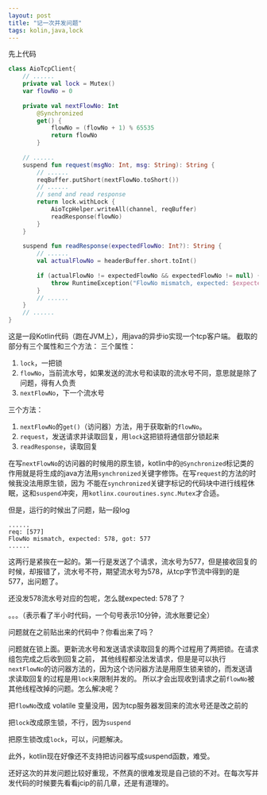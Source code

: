 ```yaml
---
layout: post
title: "记一次并发问题"
tags: kolin,java,lock
---
```

先上代码
```kotlin
class AioTcpClient{
    // ......
    private val lock = Mutex()
    var flowNo = 0
    
    private val nextFlowNo: Int
        @Synchronized
        get() {
            flowNo = (flowNo + 1) % 65535
            return flowNo
        }
    
    // ......
    suspend fun request(msgNo: Int, msg: String): String {
        // ......
        reqBuffer.putShort(nextFlowNo.toShort())
        // ......
        // send and read response
        return lock.withLock {
            AioTcpHelper.writeAll(channel, reqBuffer)
            readResponse(flowNo)
        }
    }
    
    suspend fun readResponse(expectedFlowNo: Int?): String {
        // ......
        val actualFlowNo = headerBuffer.short.toInt()
        
        if (actualFlowNo != expectedFlowNo && expectedFlowNo != null) {
            throw RuntimeException("FlowNo mismatch, expected: $expectedFlowNo, got: $actualFlowNo")
        }
        // ......
    }
    // ......
}
```
这是一段Kotlin代码（跑在JVM上），用java的异步io实现一个tcp客户端。
截取的部分有三个属性和三个方法：
三个属性：
1. `lock`，一把锁
2. `flowNo`，当前流水号，如果发送的流水号和读取的流水号不同，意思就是除了问题，得有人负责
3. `nextFlowNo`，下一个流水号

三个方法：
1. `nextFlowNo`的`get()`（访问器）方法，用于获取新的`flowNo`。
2. `request`，发送请求并读取回复，用`lock`这把锁将通信部分锁起来
3. `readResponse`，读取回复

在写`nextFlowNo`的访问器的时候用的原生锁，kotlin中的`@Synchronized`标记类的作用就是将生成的java方法用`synchronized`关键字修饰。在写`request`的方法的时候我没法用原生锁，因为
不能在`synchronized`关键字标记的代码块中进行线程休眠，这和`suspend`冲突，用`kotlinx.couroutines.sync.Mutex`才合适。

但是，运行的时候出了问题，贴一段log
```
......
req: [577]
FlowNo mismatch, expected: 578, got: 577
......
```
这两行是紧挨在一起的。第一行是发送了个请求，流水号为577，但是接收回复的时候，却报错了，流水号不符，期望流水号为578，从tcp字节流中得到的是577，出问题了。

还没发578流水号对应的包呢，怎么就expected: 578了？

。。。（表示看了半小时代码，一个句号表示10分钟，流水账要记全）

问题就在之前贴出来的代码中？你看出来了吗？

问题就在锁上面。更新流水号和发送请求读取回复的两个过程用了两把锁。在请求组包完成之后收到回复之前，
其他线程都没法发请求，但是是可以执行`nextFlowNo`的访问器方法的，因为这个访问器方法是用原生锁来锁的，而发送请求读取回复的过程是用`lock`来限制并发的。
所以才会出现收到请求之前`flowNo`被其他线程改掉的问题。怎么解决呢？

把`flowNo`改成 volatile 变量没用，因为tcp服务器发回来的流水号还是改之前的

把`lock`改成原生锁，不行，因为`suspend`

把原生锁改成`lock`，可以，问题解决。

此外，kotlin现在好像还不支持把访问器写成suspend函数，难受。

还好这次的并发问题比较好重现，不然真的很难发现是自己锁的不对。在每次写并发代码的时候要先看看jcip的前几章，还是有道理的。
